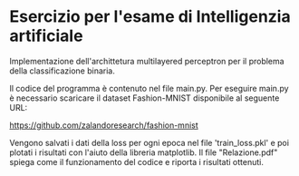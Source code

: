 # Esercizio per l'esame di Intelligenzia artificiale
Implementazione dell'archittetura multilayered perceptron per il problema
della classificazione binaria.

Il codice del programma è contenuto nel file main.py.
Per eseguire main.py è necessario scaricare il dataset Fashion-MNIST 
disponibile al seguente URL:

https://github.com/zalandoresearch/fashion-mnist

Vengono salvati i dati della loss per ogni epoca nel file 
'train_loss.pkl' e poi plotati i risultati con l'aiuto della libreria 
matplotlib. Il file "Relazione.pdf" spiega come il funzionamento del 
codice e riporta i risultati ottenuti.


